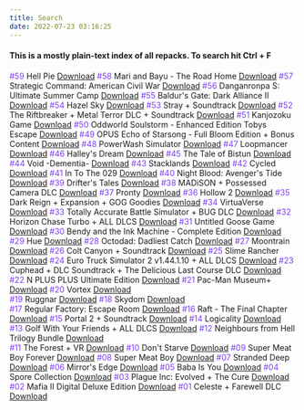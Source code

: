 ```yaml
---
title: Search
date: 2022-07-23 03:16:25
---
```


<h4>This is a mostly plain-text index of all repacks. To search hit Ctrl + F</h4>


<span style="color: #7E3FF2">#59</span> Hell Pie <a href="/2022/07/22/hell-pie.html">Download</a>
<span style="color: #7E3FF2">#58</span> Mari and Bayu - The Road Home <a href="/2022/07/22/mari-and-bayu-the-road-home.html">Download</a>
<span style="color: #7E3FF2">#57</span> Strategic Command: American Civil War <a href="/2022/07/22/strategic-command-american-civil-war.html">Download</a>
<span style="color: #7E3FF2">#56</span> Danganronpa S: Ultimate Summer Camp <a href="/2022/07/21/danganronpa-s-ultimate-summer-camp.html">Download</a>
<span style="color: #7E3FF2">#55</span> Baldur's Gate: Dark Alliance II <a href="/2022/07/21/baldurs-gate-dark-alliance-2.html">Download</a>
<span style="color: #7E3FF2">#54</span> Hazel Sky <a href="/2022/07/21/hazel-sky.html">Download</a>
<span style="color: #7E3FF2">#53</span> Stray + Soundtrack <a href="/2022/07/20/stray.html">Download</a>
<span style="color: #7E3FF2">#52</span> The Riftbreaker + Metal Terror DLC + Soundtrack <a href="/2022/07/19/the-riftbreaker.html">Download</a>
<span style="color: #7E3FF2">#51</span> Kanjozoku Game <a href="/2022/07/18/kanjozoku-game.html">Download</a>
<span style="color: #7E3FF2">#50</span> Oddworld Soulstorm - Enhanced Edition Tobys Escape <a href="/2022/07/17/oddworld-soultorm-enhanced-edition-tobys-escape.html">Download</a>
<span style="color: #7E3FF2">#49</span> OPUS Echo of Starsong - Full Bloom Edition + Bonus Content <a href="/2022/07/16/opus-echo-of-starsong.html">Download</a>
<span style="color: #7E3FF2">#48</span> PowerWash Simulator <a href="/2022/07/15/powerwash-simulator.html">Download</a>
<span style="color: #7E3FF2">#47</span> Loopmancer <a href="/2022/07/15/loopmancer.html">Download</a>
<span style="color: #7E3FF2">#46</span> Halley's Dream <a href="/2022/07/14/halleys-dream.html">Download</a>
<span style="color: #7E3FF2">#45</span> The Tale of Bistun <a href="/2022/07/13/the-tale-of-bistun.html">Download</a>
<span style="color: #7E3FF2">#44</span> Void -Dementia- <a href="/2022/07/13/void-dementia.html">Download</a>
<span style="color: #7E3FF2">#43</span> Stacklands <a href="/2022/07/12/stacklands.html">Download</a>
<span style="color: #7E3FF2">#42</span> Cycled <a href="/2022/07/12/cycled.html">Download</a>
<span style="color: #7E3FF2">#41</span> In To The 029 <a href="/2022/07/11/in-to-the-029.html">Download</a>
<span style="color: #7E3FF2">#40</span> Night Blood: Avenger's Tide <a href="/2022/07/11/nbat.html">Download</a>
<span style="color: #7E3FF2">#39</span> Drifter's Tales <a href="/2022/07/10/drifters-tales">Download</a>
<span style="color: #7E3FF2">#38</span> MADiSON + Possessed Camera DLC <a href="/2022/07/10/madison">Download</a>
<span style="color: #7E3FF2">#37</span> Pronty <a href="/2022/07/10/pronty">Download</a>
<span style="color: #7E3FF2">#36</span> Hollow 2 <a href="/2022/07/09/hollow-2">Download</a>
<span style="color: #7E3FF2">#35</span> Dark Reign + Expansion + GOG Goodies <a href="/2022/07/09/dark-reign">Download</a>
<span style="color: #7E3FF2">#34</span> VirtuaVerse <a href="/2022/07/09/virtuaverse">Download</a>
<span style="color: #7E3FF2">#33</span> Totally Accurate Battle Simulator + BUG DLC <a href="/2022/07/07/totally-acurate-battlegrounds">Download</a>
<span style="color: #7E3FF2">#32</span> Horizon Chase Turbo + ALL DLCS <a href="/2022/07/07/horizon-chase-turbo.html">Download</a>
<span style="color: #7E3FF2">#31</span> Untitled Goose Game <a href="/2022/07/07/untitled-goose-game.html">Download</a>
<span style="color: #7E3FF2">#30</span> Bendy and the Ink Machine - Complete Edition <a href="/2022/07/07/bendy-and-the-ink-machine.html">Download</a>
<span style="color: #7E3FF2">#29</span> Hue <a href="/2022/07/06/hue.html">Download</a>
<span style="color: #7E3FF2">#28</span> Octodad: Dadliest Catch <a href="/2022/07/06/octodad-dadliest-catch.html">Download</a>
<span style="color: #7E3FF2">#27</span> Moontrain <a href="/2022/07/05/moontrain.html">Download</a>
<span style="color: #7E3FF2">#26</span> Colt Canyon + Soundtrack <a href="/2022/07/05/colt-canyon.html">Download</a>
<span style="color: #7E3FF2">#25</span> Slime Rancher <a href="/2022/07/04/slime-rancher.html">Download</a>
<span style="color: #7E3FF2">#24</span> Euro Truck Simulator 2 v1.44.1.10 + ALL DLCS <a href="/2022/07/04/euro-truck-simulator-2.html">Download</a>
<span style="color: #7E3FF2">#23</span> Cuphead + DLC Soundtrack + The Delicious Last Course DLC <a href="/2022/07/03/cuphead.html">Download</a>
<span style="color: #7E3FF2">#22</span> N PLUS PLUS Ultimate Edition <a href="/2022/07/01/n-plus-plus.html">Download</a>
<span style="color: #7E3FF2">#21</span> Pac-Man Museum+ <a href="/2022/06/29/pacman-museum-plus.html">Download</a>
<span style="color: #7E3FF2">#20</span> Vortex <a href="/2022/06/28/vortex.html">Download</a>  
<span style="color: #7E3FF2">#19</span> Ruggnar <a href="/2022/06/27/ruggnar.html">Download</a>
<span style="color: #7E3FF2">#18</span> Skydom <a href="/2022/06/27/skydom.html">Download</a>  
<span style="color: #7E3FF2">#17</span> Regular Factory: Escape Room <a href="/2022/06/26/regular-factory-escape-room.html">Download</a>
<span style="color: #7E3FF2">#16</span> Raft - The Final Chapter <a href="/2022/06/25/raft.html">Download</a>
<span style="color: #7E3FF2">#15</span> Portal 2 + Soundtrack <a href="/2022/06/24/portal-2.html">Download</a>
<span style="color: #7E3FF2">#14</span> Logicality <a href="/2022/06/23/logicality.html">Download</a>
<span style="color: #7E3FF2">#13</span> Golf With Your Friends + ALL DLCS <a href="/2022/06/23/golf-with-your-friends.html">Download</a>
<span style="color: #7E3FF2">#12</span> Neighbours from Hell Trilogy Bundle <a href="/2022/06/23/neighbours-from-hell-trilogy.html">Download</a>  
<span style="color: #7E3FF2">#11</span> The Forest + VR <a href="/2022/06/23/the-forest.html">Download</a>
<span style="color: #7E3FF2">#10</span> Don't Starve <a href="/2022/06/23/dont-starve.html">Download</a>
<span style="color: #7E3FF2">#09</span> Super Meat Boy Forever <a href="/2022/06/23/super-meat-boy-forever.html">Download</a>
<span style="color: #7E3FF2">#08</span> Super Meat Boy <a href="/2022/06/22/super-meat-boy.html">Download</a>
<span style="color: #7E3FF2">#07</span> Stranded Deep <a href="/2022/06/22/stranded-deep.html">Download</a>
<span style="color: #7E3FF2">#06</span> Mirror's Edge <a href="/2022/06/22/mirrors-edge.html">Download</a>
<span style="color: #7E3FF2">#05</span> Baba Is You <a href="/2022/06/22/baba-is-you.html">Download</a>
<span style="color: #7E3FF2">#04</span> Spore Collection <a href="/2022/06/22/spore-collection.html">Download</a>
<span style="color: #7E3FF2">#03</span> Plague Inc: Evolved + The Cure <a href="/2022/06/21/plague-inc.html">Download</a>
<span style="color: #7E3FF2">#02</span> Mafia II Digital Deluxe Edition <a href="/2022/06/21/mafia-2.html">Download</a>
<span style="color: #7E3FF2">#01</span> Celeste + Farewell DLC <a href="/2022/06/21/celeste.html">Download</a>
